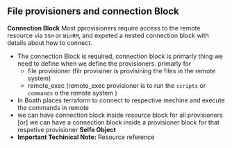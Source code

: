 ## File provisioners and connection Block
**Connection Block** Most pprovisioners require access to the remote resource via `SSH` or `WinRM`, and expeted a nested connection block with details about how to connect. 

- The connection Block is required, connection block is primarly thing we need to define when we define the provisioners. primarly for 
    - file provisioner  (filr provisiner is provisining the files in the remote system)
    - remote_exec       (remote_exec provisioner is to run the `scripts` or `commands` o the remote system )
- In Boath places terraform to connect to respective mechine and execute the commands in remote
- we can have connection block inside resource block for all provisioners [or] we can have a connection block inside a provisioner block for that respetive provisioner 
**Selfe Object**
- **Important Techinical Note:** Resource reference 